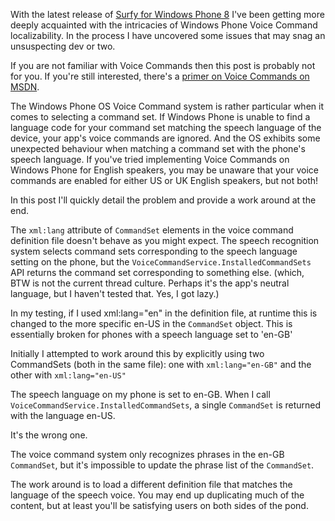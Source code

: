 With the latest release of [Surfy for Windows Phone 8](http://www.windowsphone.com/en-us/store/app/surfy-free/a5820177-5118-4f34-b8c1-6715289fc321) I've been getting more deeply acquainted 
with the intricacies of Windows Phone Voice Command localizability. 
In the process I have uncovered some issues that may snag an unsuspecting dev or two.

If you are not familiar with Voice Commands then this post is probably not for you. 
If you're still interested, there's a [primer on Voice Commands on MSDN](http://msdn.microsoft.com/en-us/library/windowsphone/develop/jj206959(v=vs.105).aspx).

The Windows Phone OS Voice Command system is rather particular when it comes to selecting a command set. 
If Windows Phone is unable to find a language code for your command set matching the speech language of the device, 
your app's voice commands are ignored. And the OS exhibits some unexpected behaviour when matching a command set 
with the phone's speech language. If you've tried implementing Voice Commands on Windows Phone for English speakers, 
you may be unaware that your voice commands are enabled for either US or UK English speakers, but not both!

In this post I'll quickly detail the problem and provide a work around at the end.

The `xml:lang` attribute of `CommandSet` elements in the voice command definition file doesn't behave as you might expect. 
The speech recognition system selects command sets corresponding to the speech language setting on the phone, 
but the `VoiceCommandService.InstalledCommandSets` API returns the command set corresponding to something else. (which, BTW is not the current thread culture. Perhaps it's the app's neutral language, but I haven't tested that. Yes, I got lazy.)

In my testing, if I used xml:lang="en" in the definition file, at runtime this is changed to the more specific en-US 
in the `CommandSet` object. This is essentially broken for phones with a speech language set to 'en-GB'

Initially I attempted to work around this by explicitly using two CommandSets (both in the same file): one with `xml:lang="en-GB"` and the other with `xml:lang="en-US"`

The speech language on my phone is set to en-GB. When I call `VoiceCommandService.InstalledCommandSets`, a single `CommandSet` is returned with the language en-US.

It's the wrong one.

The voice command system only recognizes phrases in the en-GB `CommandSet`, but it's impossible to update the phrase list of the `CommandSet`.

The work around is to load a different definition file that matches the language of the speech voice. You may end up duplicating much of the content, but at least you'll be satisfying users on both sides of the pond.